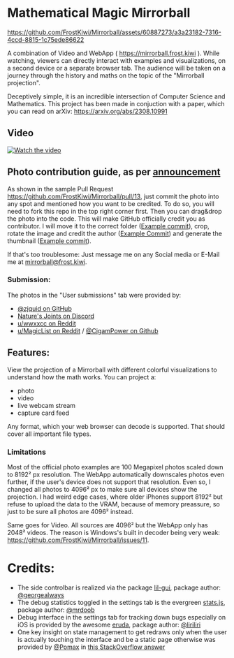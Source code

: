 # Mathematical Magic Mirrorball
https://github.com/FrostKiwi/Mirrorball/assets/60887273/a3a23182-7316-4ccd-8815-1c75ede86622


A combination of Video and WebApp ( https://mirrorball.frost.kiwi ). While watching, viewers can directly interact with examples and visualizations, on a second device or a separate browser tab.
The audience will be taken on a journey through the history and maths on the topic of the "Mirrorball projection".

Deceptively simple, it is an incredible intersection of Computer Science and Mathematics. This project has been made in conjuction with a paper, which you can read on arXiv: https://arxiv.org/abs/2308.10991


## Video
[![Watch the video](https://img.youtube.com/vi/rJPKTCdk-WI/0.jpg)](https://www.youtube.com/watch?v=rJPKTCdk-WI)

## Photo contribution guide, as per [announcement](https://youtu.be/rJPKTCdk-WI?t=1822)
As shown in the sample Pull Request https://github.com/FrostKiwi/Mirrorball/pull/13, just commit the photo into any spot and mentioned how you want to be credited. To do so, you will need to fork this repo in the top right corner first. Then you can drag&drop the photo into the code. This will make GitHub officially credit you as contributor. I will move it to the correct folder ([Example commit](https://github.com/FrostKiwi/Mirrorball/commit/fc696841a197b9f00680e48aa3a2fbd5eec38d4b)), crop, rotate the image and credit the author ([Example Commit](https://github.com/FrostKiwi/Mirrorball/commit/425070687f39233e1583a73c37c2872e4ef9cbee)) and generate the thumbnail ([Example commit](https://github.com/FrostKiwi/Mirrorball/commit/e66261f7d8b7e00373bb9fd14e14ae6c9e90fc53)).

If that's too troublesome: Just message me on any Social media or E-Mail me at mirrorball@frost.kiwi.
### Submission:
The photos in the "User submissions" tab were provided by:
 * [@zjquid on GitHub](https://github.com/zjquid)
 * [Nature's Joints on Discord](https://discordapp.com/users/1142199521930137713)
 * [u/wwxxcc on Reddit](https://www.reddit.com/user/wwxxcc)
 * [u/MagicList on Reddit](https://www.reddit.com/user/MagicList/) / [@CigamPower on Github](https://github.com/CigamPower/)

## Features:

View the projection of a Mirrorball with different colorful visualizations to understand how the math works. You can project a:
 * photo
 * video
 * live webcam stream
 * capture card feed

Any format, which your web browser can decode is supported. That should cover all important file types.

### Limitations
Most of the official photo examples are 100 Megapixel photos scaled down to 8192² px resolution. The WebApp automatically downscales photos even further, if the user's device does not support that resolution. Even so, I changed all photos to 4096² px to make sure all devices show the projection. I had weird edge cases, where older iPhones support 8192² but refuse to upload the data to the VRAM, because of memory preassure, so just to be sure all photos are 4096² instead.

Same goes for Video. All sources are 4096² but the WebApp only has 2048² videos. The reason is Windows's built in decoder being very weak: https://github.com/FrostKiwi/Mirrorball/issues/11.

# Credits:
 * The side controlbar is realized via the package [lil-gui](https://github.com/georgealways/lil-gui), package author: [@georgealways](https://github.com/georgealways)
 * The debug statistics toggled in the settings tab is the evergreen [stats.js](https://github.com/mrdoob/stats.js), package author: [@mrdoob](https://github.com/mrdoob)
 * Debug interface in the settings tab for tracking down bugs especially on iOS is provided by the awesome [eruda](https://github.com/liriliri/eruda), package author: [@liriliri](https://github.com/liriliri)
 * One key insight on state management to get redraws only when the user is actually touching the interface and be a static page otherwise was provided by [@Pomax](https://github.com/Pomax) in [this StackOverflow answer](https://stackoverflow.com/a/76633986/6240779)
